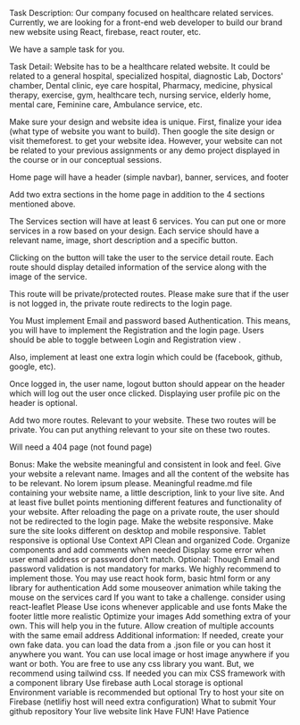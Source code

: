 Task Description:
Our company focused on healthcare related services. Currently, we are looking for a front-end web developer to build our brand new website using React, firebase, react router, etc.

We have a sample task for you.

Task Detail:
Website has to be a healthcare related website. It could be related to a general hospital, specialized hospital, diagnostic Lab, Doctors' chamber, Dental clinic, eye care hospital, Pharmacy, medicine, physical therapy, exercise, gym, healthcare tech, nursing service, elderly home, mental care, Feminine care, Ambulance service, etc.

Make sure your design and website idea is unique. First, finalize your idea (what type of website you want to build). Then google the site design or visit themeforest. to get your website idea. However, your website can not be related to your previous assignments or any demo project displayed in the course or in our conceptual sessions.

Home page will have a header (simple navbar), banner, services, and footer

Add two extra sections in the home page in addition to the 4 sections mentioned above.

The Services section will have at least 6 services. You can put one or more services in a row based on your design. Each service should have a relevant name, image, short description and a specific button.

Clicking on the button will take the user to the service detail route. Each route should display detailed information of the service along with the image of the service.

This route will be private/protected routes. Please make sure that if the user is not logged in, the private route redirects to the login page.

You Must implement Email and password based Authentication. This means, you will have to implement the Registration and the login page. Users should be able to toggle between Login and Registration view .

Also, implement at least one extra login which could be (facebook, github, google, etc).

Once logged in, the user name, logout button should appear on the header which will log out the user once clicked. Displaying user profile pic on the header is optional.

Add two more routes. Relevant to your website. These two routes will be private. You can put anything relevant to your site on these two routes.

Will need a 404 page (not found page)

Bonus:
Make the website meaningful and consistent in look and feel. Give your website a relevant name. Images and all the content of the website has to be relevant. No lorem ipsum please.
Meaningful readme.md file containing your website name, a little description, link to your live site. And at least five bullet points mentioning different features and functionality of your website.
After reloading the page on a private route, the user should not be redirected to the login page.
Make the website responsive. Make sure the site looks different on desktop and mobile responsive. Tablet responsive is optional
Use Context API
Clean and organized Code. Organize components and add comments when needed
Display some error when user email address or password don't match.
Optional:
Though Email and password validation is not mandatory for marks. We highly recommend to implement those.
You may use react hook form, basic html form or any library for authentication
Add some mouseover animation while taking the mouse on the services card
If you want to take a challenge. consider using react-leaflet
Please Use icons whenever applicable and use fonts
Make the footer little more realistic
Optimize your images
Add something extra of your own. This will help you in the future.
Allow creation of multiple accounts with the same email address
Additional information:
If needed, create your own fake data. you can load the data from a .json file or you can host it anywhere you want.
You can use local image or host image anywhere if you want or both.
You are free to use any css library you want. But, we recommend using tailwind css.
If needed you can mix CSS framework with a component library
Use firebase auth
Local storage is optional
Environment variable is recommended but optional
Try to host your site on Firebase (netlifiy host will need extra configuration)
What to submit
Your github repository
Your live website link
Have FUN! Have Patience